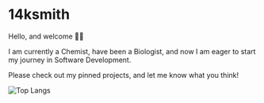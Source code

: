 # 14ksmith

Hello, and welcome 👋🏼

I am currently a Chemist, have been a Biologist, and now I am eager to start my journey in Software Development. 

Please check out my pinned projects, and let me know what you think!


![Top Langs](https://github-readme-stats.vercel.app/api/top-langs/?username=14ksmith&theme=tokyonight)

[comment]: <> (Profile pic by Freepik at flaticon.com)
